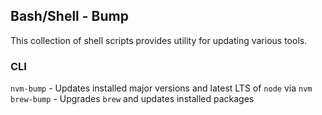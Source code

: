 ## Bash/Shell - Bump

This collection of shell scripts provides utility for updating various tools.

### CLI

`nvm-bump` - Updates installed major versions and latest LTS of `node` via `nvm`
`brew-bump` - Upgrades `brew` and updates installed packages
